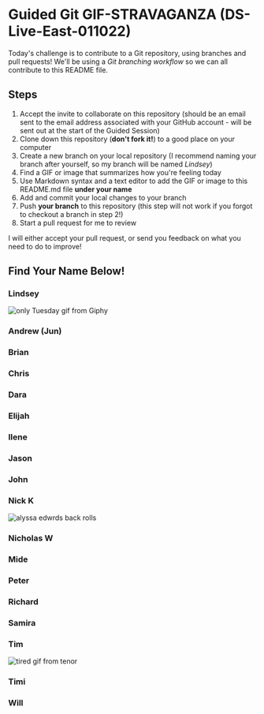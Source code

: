 # Guided Git GIF-STRAVAGANZA (DS-Live-East-011022)

Today's challenge is to contribute to a Git repository, using branches and pull requests! We'll be using a *Git branching workflow* so we can all contribute to this README file.

## Steps

1. Accept the invite to collaborate on this repository (should be an email sent to the email address associated with your GitHub account - will be sent out at the start of the Guided Session)
2. Clone down this repository (**don't fork it!**) to a good place on your computer
3. Create a new branch on your local repository (I recommend naming your branch after yourself, so my branch will be named _Lindsey_)
4. Find a GIF or image that summarizes how you're feeling today
5. Use Markdown syntax and a text editor to add the GIF or image to this README.md file **under your name**
6. Add and commit your local changes to your branch
7. Push **your branch** to this repository (this step will not work if you forgot to checkout a branch in step 2!)
8. Start a pull request for me to review

I will either accept your pull request, or send you feedback on what you need to do to improve!

## Find Your Name Below!

### Lindsey

![only Tuesday gif from Giphy](https://media.giphy.com/media/flL6zRWgnNDvSidTcX/giphy.gif)

### Andrew (Jun)



### Brian



### Chris



### Dara



### Elijah



### Ilene



### Jason



### John



### Nick K
![alyssa edwrds back rolls](https://media0.giphy.com/media/tG2PPAXybVbe8/giphy.gif?cid=ecf05e47ys6xokqqhva0krus479ip6zize78yluqjn1u7o32&rid=giphy.gif)



### Nicholas W



### Mide



### Peter



### Richard



### Samira



### Tim

![tired gif from tenor](https://c.tenor.com/ibAeZIaQgJoAAAAd/tom-and.gif)

### Timi



### Will


